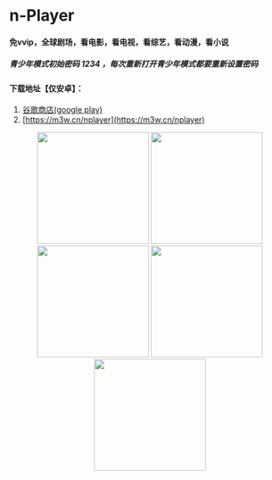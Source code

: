# n-Player

#### 免vvip，全球剧场，看电影，看电视，看综艺，看动漫，看小说

##### 青少年模式初始密码 1234 ，每次重新打开青少年模式都要重新设置密码

#### 下载地址【仅安卓】：

1. [谷歌商店(google play)](https://play.google.com/store/apps/details?id=cn.xuehuayu.player)
2. [https://m3w.cn/nplayer](https://m3w.cn/nplayer)

<center class="half">
<img src='https://i.niupic.com/images/2021/01/27/9apo.jpg' width="200">

<img src='https://i.niupic.com/images/2021/01/27/9apn.jpg' width="200">

<img src='https://i.niupic.com/images/2021/01/27/9apm.jpg' width="200">

<img src='https://i.niupic.com/images/2021/01/27/9app.jpg' width="200">

<img src='https://i.niupic.com/images/2021/01/27/9apl.jpg' width="200">

</center>

